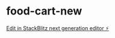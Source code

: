 # food-cart-new

[Edit in StackBlitz next generation editor ⚡️](https://stackblitz.com/~/github.com/willson1661/food-cart-new)